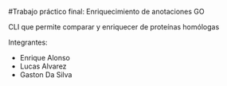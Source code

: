 #Trabajo práctico final: Enriquecimiento de anotaciones GO

CLI que permite comparar y enriquecer de proteínas homólogas

Integrantes:

* Enrique Alonso
* Lucas Alvarez
* Gaston Da Silva
